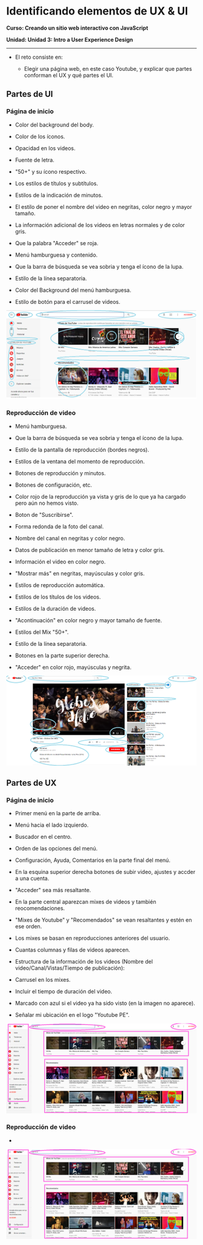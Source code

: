 # Identificando elementos de UX & UI

**Curso: Creando un sitio web interactivo con JavaScript**  

**Unidad:  Unidad 3: Intro a User Experience Design**

***

* El reto consiste en:

   * Elegir una página web, en este caso Youtube, y explicar que partes conforman el UX y qué partes el UI.

## Partes de UI

  ### Página de inicio
  
  * Color del background del body. 

  * Color de los íconos. 

  * Opacidad en los videos.

  * Fuente de letra.

  * "50+" y su ícono respectivo.  

  * Los estilos de títulos y subtítulos.

  * Estilos de la indicación de minutos.

  * El estilo de poner el nombre del video en negritas, color negro y mayor tamaño. 

  * La información adicional de los videos en letras normales y de color gris. 

  * Que la palabra "Acceder" se roja. 

  * Menú hamburguesa y contenido. 

  * Que la barra de búsqueda se vea sobria y tenga el ícono de la lupa. 

  * Estilo de la línea separatoria. 

  * Color del Background del menú hamburguesa. 

  * Estilo de botón para el carrusel de videos. 

  ![UI-Youtube](assets/img/youtube.PNG)

 ### Reproducción de video 

 * Menú hamburguesa. 

 * Que la barra de búsqueda se vea sobria y tenga el ícono de la lupa. 

 * Estilo de la pantalla de reproducción (bordes negros). 

 * Estilos de la ventana del momento de reproducción. 

 * Botones de reproducción y minutos. 

 * Botones de configuración, etc.

 * Color rojo de la reproducción ya vista y gris de lo que ya ha cargado pero aún no hemos visto. 

* Boton de "Suscribirse".

* Forma redonda de la foto del canal. 

* Nombre del canal en negritas y color negro. 

* Datos de publicación en menor tamaño de letra y color gris.

* Información el video en color negro. 

* "Mostrar más" en negritas, mayúsculas y color gris. 

* Estilos de reproducción automática. 

* Estilos de los títulos de los videos. 

* Estilos de la duración de videos.

* "Acontinuación" en color negro y mayor tamaño de fuente. 

* Estilos del Mix "50+". 

* Estilo de la línea separatoria.

* Botones en la parte superior derecha.

* "Acceder" en color rojo, mayúsculas y negrita. 

![UI-Youtube](assets/img/youtube-2.PNG)

## Partes de UX 

### Página de inicio

  * Primer menú en la parte de arriba.  

  * Menú hacia el lado izquierdo.  

  * Buscador en el centro.  

  * Orden de las opciones del menú.  

  * Configuración, Ayuda, Comentarios en la parte final del menú.

  * En la esquina superior derecha botones de subir video, ajustes y accder a una cuenta.

  * "Acceder" sea más resaltante.  

  * En la parte central aparezcan mixes de videos y también reocomendaciones.  

  * "Mixes de Youtube" y "Recomendados" se vean resaltantes y estén en ese orden. 

  * Los mixes se basan en reproducciones anteriores del usuario.

  * Cuantas columnas y filas de videos aparecen. 

  * Estructura de la información de los videos (Nombre del video/Canal/Vistas/Tiempo de publicación):

  * Carrusel en los mixes.

  * Incluir el tiempo de duración del video.

  * Marcado con azul si el video ya ha sido visto (en la imagen no aparece).

  * Señalar mi ubicación en el logo "Youtube PE". 



  ![UX-Youtube](assets/img/youtube-3.png)

 ### Reproducción de video 

 * 

![UX-Youtube](assets/img/youtube-3.PNG)